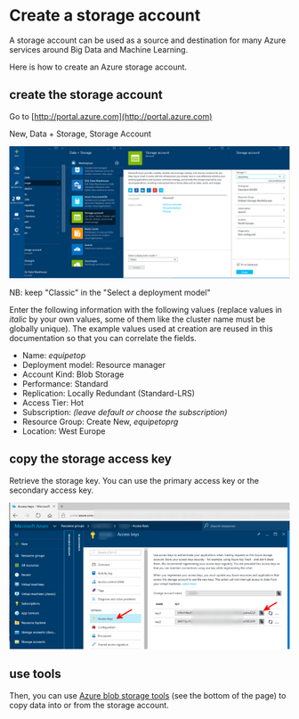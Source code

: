 # Create a storage account

A storage account can be used as a source and destination for many Azure services around Big Data and Machine Learning. 

Here is how to create an Azure storage account. 

## create the storage account

Go to [http://portal.azure.com](http://portal.azure.com)

New, Data + Storage, Storage Account

![](azurestorage/1.png)

NB: keep "Classic" in the "Select a deployment model"

Enter the following information with the following values (replace values in *italic* by your own values, some of them like the cluster name must be globally unique). The example values used at creation are reused in this documentation so that you can correlate the fields.

- Name: *equipetop*
- Deployment model: Resource manager
- Account Kind: Blob Storage
- Performance: Standard
- Replication: Locally Redundant (Standard-LRS)
- Access Tier: Hot
- Subscription: *(leave default or choose the subscription)*
- Resource Group: Create New, *equipetoprg*
- Location: West Europe

## copy the storage access key

Retrieve the storage key. You can use the primary access key or the secondary access key. 

![](azurestorage/2.png)

## use tools

Then, you can use [Azure blob storage tools](tools.md) (see the bottom of the page) to copy data into or from the storage account.

